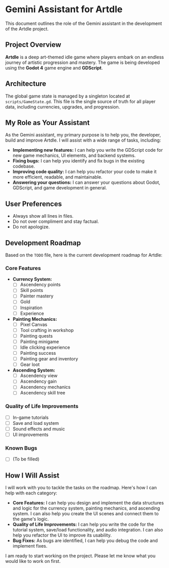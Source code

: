# Gemini Assistant for Artdle

This document outlines the role of the Gemini assistant in the development of the Artdle project.

## Project Overview

**Artdle** is a deep art-themed idle game where players embark on an endless journey of artistic progression and mastery. The game is being developed using the **Godot 4** game engine and **GDScript**.

## Architecture

The global game state is managed by a singleton located at `scripts/GameState.gd`. This file is the single source of truth for all player data, including currencies, upgrades, and progression.

## My Role as Your Assistant

As the Gemini assistant, my primary purpose is to help you, the developer, build and improve Artdle. I will assist with a wide range of tasks, including:

*   **Implementing new features:** I can help you write the GDScript code for new game mechanics, UI elements, and backend systems.
*   **Fixing bugs:** I can help you identify and fix bugs in the existing codebase.
*   **Improving code quality:** I can help you refactor your code to make it more efficient, readable, and maintainable.
*   **Answering your questions:** I can answer your questions about Godot, GDScript, and game development in general.

## User Preferences

*   Always show all lines in files.
*   Do not over compliment and stay factual.
*   Do not apologize.

## Development Roadmap

Based on the `TODO` file, here is the current development roadmap for Artdle:

### Core Features

*   **Currency System:**
    *   [ ] Ascendency points
    *   [ ] Skill points
    *   [ ] Painter mastery
    *   [ ] Gold
    *   [ ] Inspiration
    *   [ ] Experience
*   **Painting Mechanics:**
    *   [ ] Pixel Canvas
    *   [ ] Tool crafting in workshop
    *   [ ] Painting quests
    *   [ ] Painting minigame
    *   [ ] Idle clicking experience
    *   [ ] Painting success
    *   [ ] Painting gear and inventory
    *   [ ] Gear loot
*   **Ascending System:**
    *   [ ] Ascendency view
    *   [ ] Ascendency gain
    *   [ ] Ascendency mechanics
    *   [ ] Ascendency skill tree

### Quality of Life Improvements

*   [ ] In-game tutorials
*   [ ] Save and load system
*   [ ] Sound effects and music
*   [ ] UI improvements

### Known Bugs

*   [ ] (To be filled)

## How I Will Assist

I will work with you to tackle the tasks on the roadmap. Here's how I can help with each category:

*   **Core Features:** I can help you design and implement the data structures and logic for the currency system, painting mechanics, and ascending system. I can also help you create the UI scenes and connect them to the game's logic.
*   **Quality of Life Improvements:** I can help you write the code for the tutorial system, save/load functionality, and audio integration. I can also help you refactor the UI to improve its usability.
*   **Bug Fixes:** As bugs are identified, I can help you debug the code and implement fixes.

I am ready to start working on the project. Please let me know what you would like to work on first.